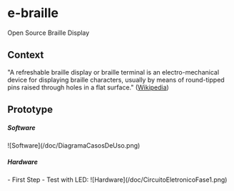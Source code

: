 # e-braille
Open Source Braille Display

## Context
"A refreshable braille display or braille terminal is an electro-mechanical device for displaying braille characters, usually by means of round-tipped pins raised through holes in a flat surface." ([Wikipedia](https://en.wikipedia.org/wiki/Refreshable_braille_display))

## Prototype

<h5>Software</h5>
![Software](/doc/DiagramaCasosDeUso.png)

<h5>Hardware</h5>
- First Step - Test with LED:
![Hardware](/doc/CircuitoEletronicoFase1.png)